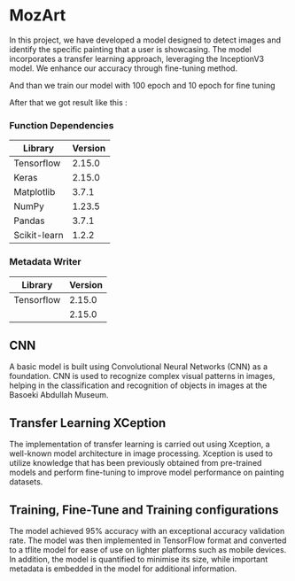 # MozArt

In this project, we have developed a model designed to detect images and identify the specific painting that a user is showcasing. The model incorporates a transfer learning approach, leveraging the InceptionV3 model. We enhance our accuracy through fine-tuning method.

And than we train our model with 100 epoch and 10 epoch for fine tuning

After that we got result like this :

### Function Dependencies

| Library      | Version |
| ------------ | ------- |
| Tensorflow   | 2.15.0  |
| Keras        | 2.15.0  |
| Matplotlib   | 3.7.1   |
| NumPy        | 1.23.5  |
| Pandas       | 3.7.1   |
| Scikit-learn | 1.2.2   |

### Metadata Writer
| Library      | Version |
| ------------ | ------- |
| Tensorflow   | 2.15.0  |
|         | 2.15.0  |

## CNN

<p align="left"> A basic model is built using Convolutional Neural Networks (CNN) as a foundation. CNN is used to recognize complex visual patterns in images, helping in the classification and recognition of objects in images at the Basoeki Abdullah Museum.</p>

## Transfer Learning XCeption

<p align="left">
The implementation of transfer learning is carried out using Xception, a well-known model architecture in image processing. Xception is used to utilize knowledge that has been previously obtained from pre-trained models and perform fine-tuning to improve model performance on painting datasets.
</p>

## Training, Fine-Tune and Training configurations

<p align="left">
The model achieved 95% accuracy with an exceptional accuracy validation rate. The model was then implemented in TensorFlow format and converted to a tflite model for ease of use on lighter platforms such as mobile devices. In addition, the model is quantified to minimise its size, while important metadata is embedded in the model for additional information.
</p>
